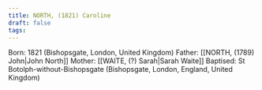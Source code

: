 ```yaml
---
title: NORTH, (1821) Caroline
draft: false
tags:
---
```

Born: 1821 (Bishopsgate, London, United Kingdom)
Father: [[NORTH, (1789) John|John North]]
Mother: [[WAITE, (?) Sarah|Sarah Waite]]
Baptised: St Botolph-without-Bishopsgate (Bishopsgate, London, England, United Kingdom)